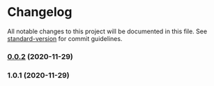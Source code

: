 # Changelog

All notable changes to this project will be documented in this file. See [standard-version](https://github.com/conventional-changelog/standard-version) for commit guidelines.

### [0.0.2](https://github.com/jlguenego/asn.1/compare/v1.0.1...v0.0.2) (2020-11-29)

### 1.0.1 (2020-11-29)
